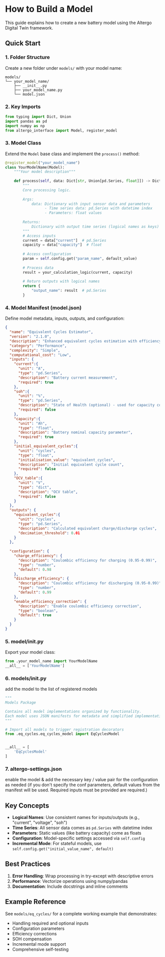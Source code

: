 # How to Build a Model

This guide explains how to create a new battery model using the Altergo Digital Twin framework.

## Quick Start

### 1. Folder Structure
Create a new folder under `models/` with your model name:
```
models/
└── your_model_name/
    ├── __init__.py
    ├── your_model_name.py
    └── model.json
```

### 2. Key Imports
```python
from typing import Dict, Union
import pandas as pd
import numpy as np
from altergo_interface import Model, register_model
```

### 3. Model Class
Extend the `Model` base class and implement the `process()` method:

```python
@register_model("your_model_name")
class YourModelName(Model):
    """Your model description"""
    
    def process(self, data: Dict[str, Union[pd.Series, float]]) -> Dict[str, pd.Series]:
        """
        Core processing logic.
        
        Args:
            data: Dictionary with input sensor data and parameters
                  - Time series data: pd.Series with datetime index
                  - Parameters: float values
                  
        Returns:
            Dictionary with output time series (logical names as keys)
        """
        # Access inputs
        current = data["current"]  # pd.Series
        capacity = data["capacity"]  # float
        
        # Access configuration
        param = self.config.get("param_name", default_value)
        
        # Process data
        result = your_calculation_logic(current, capacity)
        
        # Return outputs with logical names
        return {
            "output_name": result  # pd.Series
        }
```

### 4. Model Manifest (model.json)
Define model metadata, inputs, outputs, and configuration:

```json
{
  "name": "Equivalent Cycles Estimator",
  "version": "2.1.0",
  "description": "Enhanced equivalent cycles estimation with efficiency corrections and SOH compensation. Backward compatible.",
  "category": "Performance",
  "complexity": "Simple",
  "computational_cost": "Low",
  "inputs": {
    "current":{
      "unit": "A",
      "type": "pd.Series",
      "description": "Battery current measurement",
      "required": true
    },
    "soh":{
      "unit": "%",
      "type": "pd.Series",
      "description": "State of Health (optional) - used for capacity compensation",
      "required": false
    },
    "capacity":{
      "unit": "Ah",
      "type": "float",
      "description": "Battery nominal capacity parameter",
      "required": true
    },
    "initial_equivalent_cycles":{
      "unit": "cycles",
      "type": "float",
      "initialisation_value": "equivalent_cycles",
      "description": "Initial equivalent cycle count",
      "required": false
    },
    "OCV_table":{
      "unit": "V",
      "type": "dict",
      "description": "OCV table",
      "required": false
    }
  },
  "outputs": {
    "equivalent_cycles":{
      "unit": "cycles",
      "type": "pd.Series",
      "description": "Calculated equivalent charge/discharge cycles",
      "decimation_threshold": 0.01
    }
  },
  
  "configuration": {
    "charge_efficiency": {
      "description": "Coulombic efficiency for charging (0.95-0.99)",
      "type": "number",
      "default": 0.98
    },
    "discharge_efficiency": {
      "description": "Coulombic efficiency for discharging (0.95-0.99)",
      "type": "number",
      "default": 0.99
    },
    "enable_efficiency_correction": {
      "description": "Enable coulombic efficiency correction",
      "type": "boolean",
      "default": true
    }
  }
}

```

### 5. model/__init__.py
Export your model class:

```python
from .your_model_name import YourModelName
__all__ = ['YourModelName']
```

### 6. models/__init__.py
add the model to the list of registered models
```python
"""
Models Package

Contains all model implementations organized by functionality.
Each model uses JSON manifests for metadata and simplified implementation.
"""

# Import all models to trigger registration decorators
from .eq_cycles.eq_cycles_model import EqCyclesModel


__all__ = [
    'EqCyclesModel'
]

```

### 7. altergo-settings.json
enable the model & add the necessary key / value pair for the configuration as needed (if you don't specify the conf parameters, default values from the manifest will be used. Required inputs must be provided are required.)
## Key Concepts

- **Logical Names**: Use consistent names for inputs/outputs (e.g., "current", "voltage", "soh")
- **Time Series**: All sensor data comes as `pd.Series` with datetime index
- **Parameters**: Static values (like battery capacity) come as floats
- **Configuration**: Model-specific settings accessed via `self.config`
- **Incremental Mode**: For stateful models, use `self.config.get("initial_value_name", default)`

## Best Practices

1. **Error Handling**: Wrap processing in try-except with descriptive errors
2. **Performance**: Vectorize operations using numpy/pandas
3. **Documentation**: Include docstrings and inline comments

## Example Reference
See `models/eq_cycles/` for a complete working example that demonstrates:
- Handling required and optional inputs
- Configuration parameters
- Efficiency corrections
- SOH compensation
- Incremental mode support
- Comprehensive self-testing
